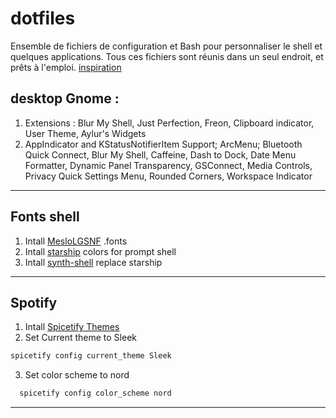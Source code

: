 # dotfiles
Ensemble de fichiers de configuration et Bash pour personnaliser le shell et quelques applications.
Tous ces fichiers sont réunis dans un seul endroit, et prêts à l'emploi.
[inspiration](https://github.com/lime-desu/dootsfile)

## desktop Gnome :
1. Extensions : Blur My Shell, Just Perfection, Freon, Clipboard indicator, User Theme, Aylur's Widgets
2. AppIndicator and KStatusNotifierItem Support; ArcMenu; Bluetooth Quick Connect, Blur My Shell, Caffeine, Dash to Dock, Date Menu Formatter, Dynamic Panel Transparency, GSConnect, Media Controls, Privacy Quick Settings Menu, Rounded Corners, Workspace Indicator


---
## Fonts shell  
1. Intall [MesloLGSNF](https://github.com/fontmgr/MesloLGSNF) .fonts
2. Intall [starship](https://starship.rs/) colors for prompt shell
3. Intall [synth-shell](https://github.com/andresgongora/synth-shell) replace starship

---
## Spotify
1. Intall [Spicetify Themes](https://github.com/spicetify/spicetify-themes)
2. Set Current theme to Sleek
```bash
spicetify config current_theme Sleek
``` 
3. Set color scheme to nord
```bash
  spicetify config color_scheme nord
```
---
